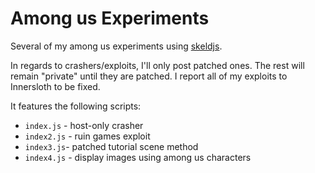 # Among us Experiments

Several of my among us experiments using [skeldjs](https://github.com/skeldjs/SkeldJS).

In regards to crashers/exploits, I'll only post patched ones. The rest will remain
"private" until they are patched. I report all of my exploits to Innersloth to
be fixed.

It features the following scripts:
* `index.js` - host-only crasher
* `index2.js` - ruin games exploit
* `index3.js`- patched tutorial scene method
* `index4.js` - display images using among us characters